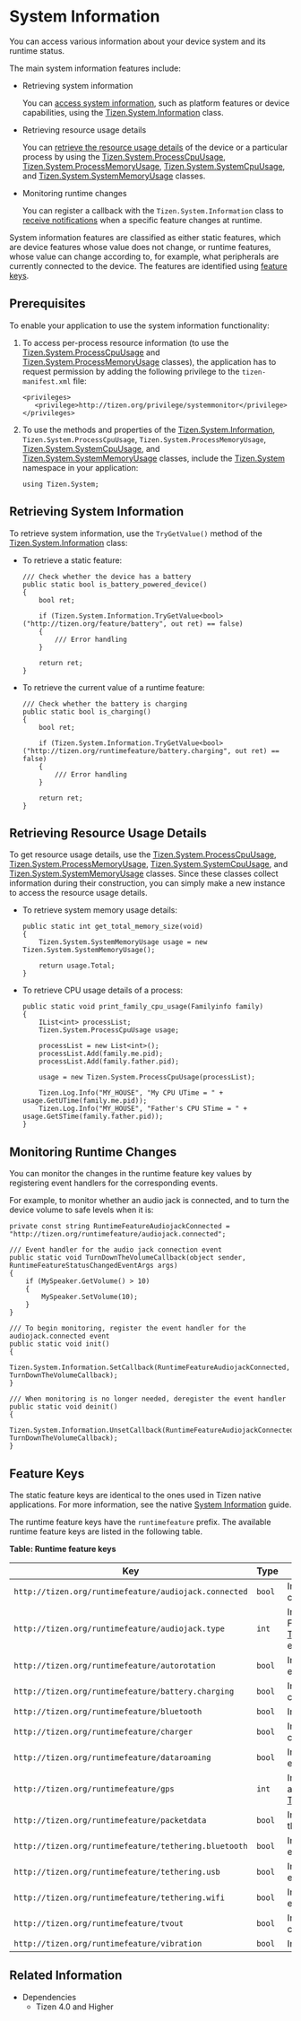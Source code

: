 # System Information


You can access various information about your device system and its runtime status.

The main system information features include:

-   Retrieving system information

    You can [access system information](#information), such as platform features or device capabilities, using the [Tizen.System.Information](https://samsung.github.io/TizenFX/latest/api/Tizen.System.Information.html) class.

- Retrieving resource usage details

    You can [retrieve the resource usage details](#usage) of the device or a particular process by using the [Tizen.System.ProcessCpuUsage](https://samsung.github.io/TizenFX/latest/api/Tizen.System.ProcessCpuUsage.html), [Tizen.System.ProcessMemoryUsage](https://samsung.github.io/TizenFX/latest/api/Tizen.System.ProcessMemoryUsage.html), [Tizen.System.SystemCpuUsage](https://samsung.github.io/TizenFX/latest/api/Tizen.System.SystemCpuUsage.html), and [Tizen.System.SystemMemoryUsage](https://samsung.github.io/TizenFX/latest/api/Tizen.System.SystemMemoryUsage.html) classes.

- Monitoring runtime changes

    You can register a callback with the `Tizen.System.Information` class to [receive notifications](#callback) when a specific feature changes at runtime.

System information features are classified as either static features, which are device features whose value does not change, or runtime features, whose value can change according to, for example, what peripherals are currently connected to the device. The features are identified using [feature keys](#runtimefeaturekey).


## Prerequisites

To enable your application to use the system information functionality:

1.  To access per-process resource information (to use the [Tizen.System.ProcessCpuUsage](https://samsung.github.io/TizenFX/latest/api/Tizen.System.ProcessCpuUsage.html) and [Tizen.System.ProcessMemoryUsage](https://samsung.github.io/TizenFX/latest/api/Tizen.System.ProcessMemoryUsage.html) classes), the application has to request permission by adding the following privilege to the `tizen-manifest.xml` file:

    ```
    <privileges>
       <privilege>http://tizen.org/privilege/systemmonitor</privilege>
    </privileges>
    ```

2. To use the methods and properties of the [Tizen.System.Information](https://samsung.github.io/TizenFX/latest/api/Tizen.System.Information.html), `Tizen.System.ProcessCpuUsage`, `Tizen.System.ProcessMemoryUsage`, [Tizen.System.SystemCpuUsage](https://samsung.github.io/TizenFX/latest/api/Tizen.System.SystemCpuUsage.html), and [Tizen.System.SystemMemoryUsage](https://samsung.github.io/TizenFX/latest/api/Tizen.System.SystemMemoryUsage.html) classes, include the [Tizen.System](https://samsung.github.io/TizenFX/latest/api/Tizen.System.html) namespace in your application:

    ```
    using Tizen.System;
    ```

<a name="information"></a>
## Retrieving System Information

To retrieve system information, use the `TryGetValue()` method of the [Tizen.System.Information](https://samsung.github.io/TizenFX/latest/api/Tizen.System.Information.html) class:

-   To retrieve a static feature:

    ```
    /// Check whether the device has a battery
    public static bool is_battery_powered_device()
    {
        bool ret;

        if (Tizen.System.Information.TryGetValue<bool>("http://tizen.org/feature/battery", out ret) == false)
        {
            /// Error handling
        }

        return ret;
    }
    ```

- To retrieve the current value of a runtime feature:

    ```
    /// Check whether the battery is charging
    public static bool is_charging()
    {
        bool ret;

        if (Tizen.System.Information.TryGetValue<bool>("http://tizen.org/runtimefeature/battery.charging", out ret) == false)
        {
            /// Error handling
        }

        return ret;
    }
    ```

<a name="usage"></a>
## Retrieving Resource Usage Details

To get resource usage details, use the [Tizen.System.ProcessCpuUsage](https://samsung.github.io/TizenFX/latest/api/Tizen.System.ProcessCpuUsage.html), [Tizen.System.ProcessMemoryUsage](https://samsung.github.io/TizenFX/latest/api/Tizen.System.ProcessMemoryUsage.html), [Tizen.System.SystemCpuUsage](https://samsung.github.io/TizenFX/latest/api/Tizen.System.SystemCpuUsage.html), and [Tizen.System.SystemMemoryUsage](https://samsung.github.io/TizenFX/latest/api/Tizen.System.SystemMemoryUsage.html) classes. Since these classes collect information during their construction, you can simply make a new instance to access the resource usage details.

-   To retrieve system memory usage details:

    ```
    public static int get_total_memory_size(void)
    {
        Tizen.System.SystemMemoryUsage usage = new Tizen.System.SystemMemoryUsage();

        return usage.Total;
    }
    ```

- To retrieve CPU usage details of a process:

    ```
    public static void print_family_cpu_usage(Familyinfo family)
    {
        IList<int> processList;
        Tizen.System.ProcessCpuUsage usage;

        processList = new List<int>();
        processList.Add(family.me.pid);
        processList.Add(family.father.pid);

        usage = new Tizen.System.ProcessCpuUsage(processList);

        Tizen.Log.Info("MY_HOUSE", "My CPU UTime = " + usage.GetUTime(family.me.pid));
        Tizen.Log.Info("MY_HOUSE", "Father's CPU STime = " + usage.GetSTime(family.father.pid));
    }
    ```

<a name="callback"></a>
## Monitoring Runtime Changes

You can monitor the changes in the runtime feature key values by registering event handlers for the corresponding events.

For example, to monitor whether an audio jack is connected, and to turn the device volume to safe levels when it is:

```
private const string RuntimeFeatureAudiojackConnected = "http://tizen.org/runtimefeature/audiojack.connected";

/// Event handler for the audio jack connection event
public static void TurnDownTheVolumeCallback(object sender, RuntimeFeatureStatusChangedEventArgs args)
{
    if (MySpeaker.GetVolume() > 10)
    {
        MySpeaker.SetVolume(10);
    }
}

/// To begin monitoring, register the event handler for the audiojack.connected event
public static void init()
{
    Tizen.System.Information.SetCallback(RuntimeFeatureAudiojackConnected, TurnDownTheVolumeCallback);
}

/// When monitoring is no longer needed, deregister the event handler
public static void deinit()
{
    Tizen.System.Information.UnsetCallback(RuntimeFeatureAudiojackConnected, TurnDownTheVolumeCallback);
}
```

<a name="runtimefeaturekey"></a>
## Feature Keys

The static feature keys are identical to the ones used in Tizen native applications. For more information, see the native [System Information](../../../native/guides/device/system.md#feature) guide.

The runtime feature keys have the `runtimefeature` prefix. The available runtime feature keys are listed in the following table.

**Table: Runtime feature keys**

| Key                                      | Type   | Description                              |
|----------------------------------------|------|----------------------------------------|
| `http://tizen.org/runtimefeature/audiojack.connected` | `bool` | Indicates whether an audio jack is connected. |
| `http://tizen.org/runtimefeature/audiojack.type` | `int`  | Indicates the audio jack connector type. For available values, see the [Tizen.System.AudioJackConnectionType](https://samsung.github.io/TizenFX/latest/api/Tizen.System.AudioJackConnectionType.html) enumeration. |
| `http://tizen.org/runtimefeature/autorotation` | `bool` | Indicates whether auto-rotation is enabled. |
| `http://tizen.org/runtimefeature/battery.charging` | `bool` | Indicates whether the battery is currently charging. |
| `http://tizen.org/runtimefeature/bluetooth` | `bool` | Indicates whether Bluetooth is enabled.  |
| `http://tizen.org/runtimefeature/charger` | `bool` | Indicates whether a charger is connected. |
| `http://tizen.org/runtimefeature/dataroaming` | `bool` | Indicates whether data roaming is enabled. |
| `http://tizen.org/runtimefeature/gps`    | `int`  | Indicates the current GPS status. For available values, see the [Tizen.System.GpsStatus](https://samsung.github.io/TizenFX/latest/api/Tizen.System.GpsStatus.html) enumeration. |
| `http://tizen.org/runtimefeature/packetdata` | `bool` | Indicates whether packet data is enabled through the 3G network. |
| `http://tizen.org/runtimefeature/tethering.bluetooth` | `bool` | Indicates whether Bluetooth tethering is enabled. |
| `http://tizen.org/runtimefeature/tethering.usb` | `bool` | Indicates whether USB tethering is enabled. |
| `http://tizen.org/runtimefeature/tethering.wifi` | `bool` | Indicates whether a Wi-Fi hotspot is enabled. |
| `http://tizen.org/runtimefeature/tvout`  | `bool` | Indicates whether the TV out is connected. |
| `http://tizen.org/runtimefeature/vibration` | `bool` | Indicates whether vibration is enabled.  |


## Related Information
* Dependencies
  -   Tizen 4.0 and Higher
